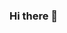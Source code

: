 ### Hi there 👋

<!--
**qiu-xiaoqi/qiu-xiaoqi** is a ✨ _special_ ✨ repository because its `README.md` (this file) appears on your GitHub profile.

Here are some ideas to get you started:

- 🔭 I’m currently working on finding job
- 🌱 I’m currently learning DeepLearning
-->
